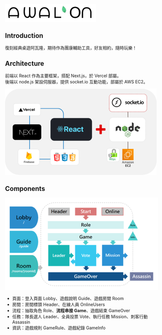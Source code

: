 
<img src='./public/logo.png' width='300'>

## Introduction

復刻經典桌遊阿瓦隆，期待作為團康輔助工具，好友相約，隨時玩樂！

## Architecture

前端以 React 作為主要框架，搭配 Next.js，於 Vercel 部屬。  
後端以 node.js 架設伺服器，提供 socket.io 互動功能，部屬於 AWS EC2。

<img src='./public/read/architecture.png' width='500'>

## Components

<img src='./public/read/components.PNG' width='600'> 

- 頁面：登入頁面 Lobby、遊戲說明 Guide、遊戲房間 Room  
- 房間：房間標頭 Header、在線人員 OnlineUsers  
- 流程：抽取角色 Role、<b>流程串接 Game</b>、遊戲結束 GameOver  
- 任務：隊長選人 Leader、全員投票 Vote、執行任務 Mission、刺客行動 Assassin  
- 資訊：遊戲規則 GameRule、遊戲紀錄 GameInfo









